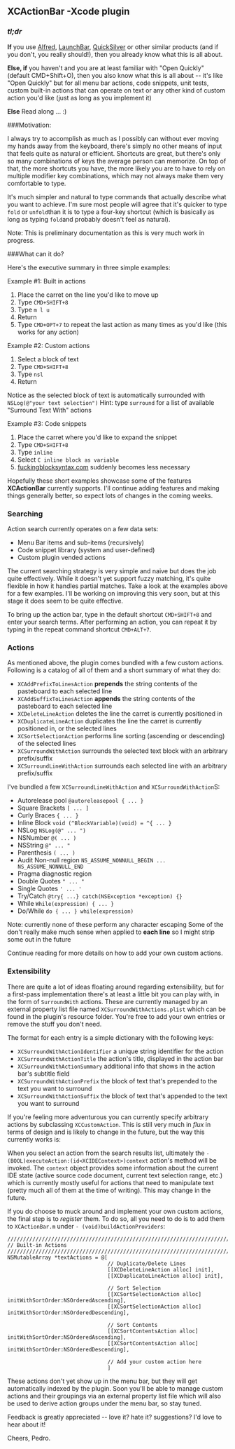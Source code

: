 ## XCActionBar -Xcode plugin

### *tl;dr*
**If** you use [Alfred](http://alfredapp.com), [LaunchBar](http://www.obdev.at/products/launchbar/index.html), [QuickSilver](http://qsapp.com/) or other similar products (and if you don't, you really should!), then you already know what this is all about.

**Else, if** you haven't and you are at least familiar with "Open Quickly" (default CMD+Shift+O), then you also know what this is all about -- it's like "Open Quickly" but for all menu bar actions, code snippets, unit tests, custom built-in actions that can operate on text or any other kind of custom action you'd like (just as long as you implement it)

**Else** Read along ... :)

###Motivation:

I always try to accomplish as much as I possibly can without ever moving my hands away from the keyboard, there's simply no other means of input that feels quite as natural or efficient.
Shortcuts are great, but there's only so many combinations of keys the average person can memorize. On top of that, the more shortcuts you have, the more likely you are to have to rely on multiple modifier key combinations, which may not always make them very comfortable to type.

It's much simpler and natural to type commands that actually describe what you want to achieve. I'm sure most people will agree that it's quicker to type `fold` or `unfold`than it is to type a four-key shortcut (which is basically as long as typing `fold`and probably doesn't feel as natural).

Note: This is preliminary documentation as this is very much work in progress.

###What can it do?

Here's the executive summary in three simple examples:

Example #1: Built in actions

1. Place the carret on the line you'd like to move up
2. Type `CMD+SHIFT+8`
3. Type `m l u`
4. Return
5. Type `CMD+OPT+7` to repeat the last action as many times as you'd like (this works for any action)

Example #2: Custom actions

1. Select a block of text
2. Type `CMD+SHIFT+8`
3. Type `nsl`
4. Return

Notice as the selected block of text is automatically surrounded with `NSLog(@"your text selection")`
Hint: type `surround` for a list of available "Surround Text With" actions

Example #3: Code snippets

1. Place the carret where you'd like to expand the snippet
2. Type `CMD+SHIFT+8`
3. Type `inline`
4. Select `C inline block as variable`
5. [fuckingblocksyntax.com](fuckingblocksyntax.com) suddenly becomes less necessary

Hopefully these short examples showcase some of the features **XCActionBar** currently supports. 
I'll continue adding features and making things generally better, so expect lots of changes in the coming weeks. 

### Searching

Action search currently operates on a few data sets:

* Menu Bar items and sub-items (recursively) 
* Code snippet library (system and user-defined)
* Custom plugin vended actions

The current searching strategy is very simple and naive but does the job quite effectively. While it doesn't yet support fuzzy matching, it's quite flexible in how it handles partial matches. Take a look at the examples above for a few examples. I'll be working on improving this very soon, but at this stage it does seem to be quite effective.

To bring up the action bar, type in the default shortcut `CMD+SHIFT+8` and enter your search terms. After performing an action, you can repeat it by typing in the repeat command shortcut `CMD+ALT+7`.

### Actions

As mentioned above, the plugin comes bundled with a few custom actions. Following is a catalog of all of them and a short summary of what they do:

* `XCAddPrefixToLinesAction` **prepends** the string contents of the pasteboard to each selected line
* `XCAddSuffixToLinesAction` **appends** the string contents of the pasteboard to each selected line
* `XCDeleteLineAction` deletes the line the carret is currently positioned in
* `XCDuplicateLineAction` duplicates the line the carret is currently positioned in, or the selected lines
* `XCSortSelectionAction` performs line sorting (ascending or descending) of the selected lines
* `XCSurroundWithAction` surrounds the selected text block with an arbitrary prefix/suffix
* `XCSurroundLineWithAction` surrounds each selected line with an arbitrary prefix/suffix

I've bundled a few `XCSurroundLineWithAction` and `XCSurroundWithAction`S:

* Autorelease pool `@autoreleasepool { ... }`
* Square Brackets `[ ... ]`
* Curly Braces `{ ... }`
* Inline Block `void (^BlockVariable)(void) = ^{ ... }`
* NSLog `NSLog(@" ... ")`
* NSNumber `@( ... )`
* NSString `@" ... "`
* Parenthesis `( ... )`
* Audit Non-null region `NS_ASSUME_NONNULL_BEGIN ... NS_ASSUME_NONNULL_END`
* Pragma diagnostic region
* Double Quotes `" ... "`
* Single Quotes `' ... '`
* Try/Catch `@try{ ...} catch(NSException *exception) {}`
* While `While(expression) { ... }`
* Do/While `do { ... } while(expression)`

Note: currently none of these perform any character escaping
Some of the don't really make much sense when applied to **each line** so I might strip some out in the future

Continue reading for more details on how to add your own custom actions.

### Extensibility

There are quite a lot of ideas floating around regarding extensibility, but for a first-pass implementation there's at least a little bit you can play with, in the form of `SurroundWith` actions. These are currently managed by an external property list file named `XCSurroundWithActions.plist` which can be found in the plugin's resource folder.
You're free to add your own entries or remove the stuff you don't need.

The format for each entry is a simple dictionary with the following keys:

* `XCSurroundWithActionIdentifier` a unique string identifier for the action
* `XCSurroundWithActionTitle` the action's title, displayed in the action bar
* `XCSurroundWithActionSummary` additional info that shows in the action bar's subtitle field
* `XCSurroundWithActionPrefix` the block of text that's prepended to the text you want to surround
* `XCSurroundWithActionSuffix` the block of text that's appended to the text you want to surround

If you're feeling more adventurous you can currently specify arbitrary actions by subclassing `XCCustomAction`. This is still very much in _flux_ in terms of design and is likely to change in the future, but the way this currently works is:

When you select an action from the search results list, ultimately the `- (BOOL)executeAction:(id<XCIDEContext>)context` action's method will be invoked. The `context` object provides some information about the current IDE state (active source code document, current text selection range, etc.) which is currently mostly useful for actions that need to manipulate text (pretty much all of them at the time of writing). This may change in the future.  

If you do choose to muck around and implement your own custom actions, the final step is to _register_ them. To do so, all you need to do is to add them to `XCActionBar.m` under `- (void)buildActionProviders`:

```objc
////////////////////////////////////////////////////////////////////////////////
// Built-in Actions
////////////////////////////////////////////////////////////////////////////////
NSMutableArray *textActions = @[
                                // Duplicate/Delete Lines
                                [[XCDeleteLineAction alloc] init],
                                [[XCDuplicateLineAction alloc] init],
                                
                                // Sort Selection
                                [[XCSortSelectionAction alloc] initWithSortOrder:NSOrderedAscending],
                                [[XCSortSelectionAction alloc] initWithSortOrder:NSOrderedDescending],
                                
                                // Sort Contents
                                [[XCSortContentsAction alloc] initWithSortOrder:NSOrderedAscending],
                                [[XCSortContentsAction alloc] initWithSortOrder:NSOrderedDescending],
                                
                                // Add your custom action here
                                ]
```

These actions don't yet show up in the menu bar, but they will get automatically indexed by the plugin. Soon you'll be able to manage custom actions and their groupings via an external property list file which will also be used to derive action groups under the menu bar, so stay tuned.

Feedback is greatly appreciated -- love it? hate it? suggestions? I'd love to hear about it!

Cheers,
Pedro.
